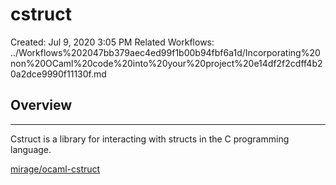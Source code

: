 # cstruct

Created: Jul 9, 2020 3:05 PM
Related Workflows: ../Workflows%202047bb379aec4ed99f1b00b94fbf6a1d/Incorporating%20non%20OCaml%20code%20into%20your%20project%20e14df2f2cdff4b20a2dce9990f11130f.md

## Overview

---

Cstruct is a library for interacting with structs in the C programming language. 

[mirage/ocaml-cstruct](https://github.com/mirage/ocaml-cstruct)